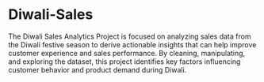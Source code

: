 # Diwali-Sales
The Diwali Sales Analytics Project is focused on analyzing sales data from the Diwali festive season to derive actionable insights that can help improve customer experience and sales performance. By cleaning, manipulating, and exploring the dataset, this project identifies key factors influencing customer behavior and product demand during Diwali.
